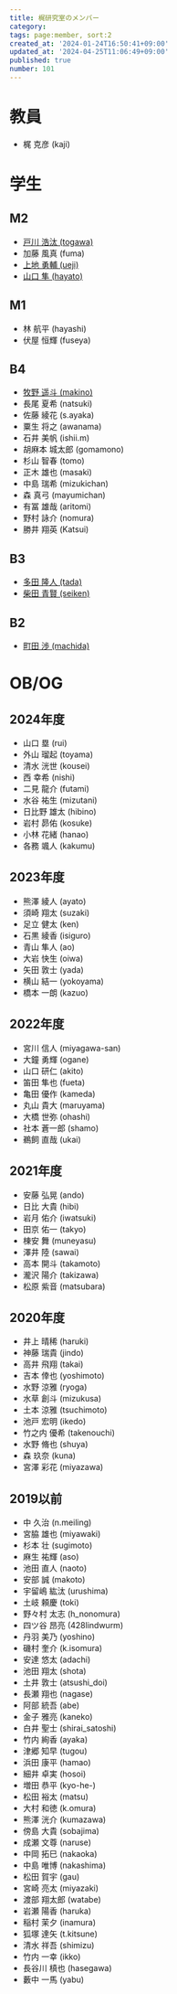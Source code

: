 ```yaml
---
title: 梶研究室のメンバー
category: 
tags: page:member, sort:2
created_at: '2024-01-24T16:50:41+09:00'
updated_at: '2024-04-25T11:06:49+09:00'
published: true
number: 101
---
```


# 教員
- 梶 克彦 (kaji)

# 学生

## M2

- [戸川 浩汰 (togawa)](https://me.togetine.com/)
- 加藤 風真 (fuma)
- [上地 勇輔 (ueji)](https://jyoji.pages.dev/)
- [山口 隼 (hayato)](https://qqey.net/)

## M1
- 林 航平 (hayashi)
- 伏屋 恒輝 (fuseya)

## B4
- [牧野 遥斗 (makino)](https://www.harutiro.net/)
- 長尾 夏希 (natsuki)
- 佐藤 綾花 (s.ayaka)
- 粟生 将之 (awanama)
- 石井 美帆 (ishii.m)
- 胡麻本 城太郎 (gomamono)
- 杉山 智春 (tomo)
- 正木 雄也 (masaki)
- 中島 瑞希 (mizukichan)
- 森 真弓 (mayumichan)
- 有冨 雄哉 (aritomi)
- 野村 詠介 (nomura)
- 勝井 翔英 (Katsui)

## B3
- [多田 隆人 (tada)](https://satooru.me/)
- [柴田 青賢 (seiken)](https://www.kanakanho.dev/)

## B2
- [町田 渉 (machida)](https://wappon28.dev/)

# OB/OG
## 2024年度
- 山口 塁 (rui)
- 外山 瑠起 (toyama)
- 清水 洸世 (kousei)
- 西 幸希 (nishi)
- 二見 龍介 (futami)
- 水谷 祐生 (mizutani)
- 日比野 雄太 (hibino)
- 岩村 昴佑 (kosuke)
- 小林 花緒 (hanao)
- 各務 颯人 (kakumu)

## 2023年度
- 熊澤 綾人 (ayato)
- 須崎 翔太 (suzaki)
- 足立 健太 (ken)
- 石黒 綾香 (isiguro)
- 青山 隼人 (ao)
- 大岩 快生 (oiwa)
- 矢田 敦士 (yada)
- 横山 結一 (yokoyama)
- 橋本 一朗 (kazuo)

## 2022年度
- 宮川 信人 (miyagawa-san)
- 大鐘 勇輝 (ogane)
- 山口 研仁 (akito)
- 笛田 隼也 (fueta)
- 亀田 優作 (kameda)
- 丸山 貴大 (maruyama)
- 大橋 世弥 (ohashi)
- 社本 蒼一郎 (shamo)
- 鵜飼 直哉 (ukai)

## 2021年度
- 安藤 弘晃 (ando)
- 日比 大貴 (hibi)
- 岩月 佑介 (iwatsuki)
- 田京 佑一 (takyo)
- 棟安 舞 (muneyasu)
- 澤井 陸 (sawai)
- 高本 開斗 (takamoto)
- 瀧沢 陽介 (takizawa)
- 松原 紫音 (matsubara)
## 2020年度
- 井上 晴稀 (haruki)
- 神藤 瑞貴 (jindo)
- 高井 飛翔 (takai)
- 吉本 倖也 (yoshimoto)
- 水野 涼雅 (ryoga)
- 水草 創斗 (mizukusa)
- 土本 涼雅 (tsuchimoto)
- 池戸 宏明 (ikedo)
- 竹之内 優希 (takenouchi)
- 水野 脩也 (shuya)
- 森 玖奈 (kuna)
- 宮澤 彩花 (miyazawa)

## 2019以前
- 中 久治 (n.meiling)
- 宮脇 雄也 (miyawaki)
- 杉本 壮 (sugimoto)
- 麻生 祐輝 (aso)
- 池田 直人 (naoto)
- 安部 誠 (makoto)
- 宇留嶋 紘汰 (urushima)
- 土岐 頼慶 (toki)
- 野々村 太志 (h_nonomura)
- 四ツ谷 昂亮 (428lindwurm)
- 丹羽 美乃 (yoshino)
- 磯村 奎介 (k.isomura)
- 安達 悠太 (adachi)
- 池田 翔太 (shota)
- 土井 敦士 (atsushi_doi)
- 長瀬 翔也 (nagase)
- 阿部 統吾 (abe)
- 金子 雅亮 (kaneko)
- 白井 聖士 (shirai_satoshi)
- 竹内 絢香 (ayaka)
- 津郷 知早 (tugou)
- 浜田 康平 (hamao)
- 細井 卓実 (hosoi)
- 増田 恭平 (kyo-he-)
- 松田 裕太 (matsu)
- 大村 和徳 (k.omura)
- 熊澤 洸介 (kumazawa)
- 傍島 大貴 (sobajima)
- 成瀬 文尊 (naruse)
- 中岡 拓巳 (nakaoka)
- 中島 唯博 (nakashima)
- 松田 賀宇 (gau)
- 宮崎 亮太 (miyazaki)
- 渡部 翔太郎 (watabe)
- 岩瀬 陽香 (haruka)
- 稲村 茉夕 (inamura)
- 狐塚 達矢 (t.kitsune)
- 清水 祥吾 (shimizu)
- 竹内 一幸 (ikko)
- 長谷川 槙也 (hasegawa)
- 藪中 一馬 (yabu)
